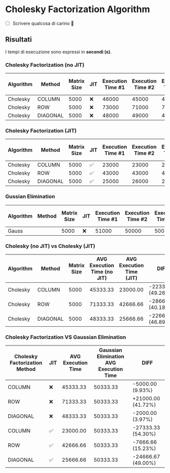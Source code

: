 # Cholesky Factorization Algorithm

- [ ] Scrivere qualcosa di carino 🥰

## Risultati

I tempi di esecuzione sono espressi in **secondi (s)**.

### Cholesky Factorization (no JIT)

| Algorithm | Method  | Matrix Size | JIT | Execution Time #1 | Execution Time #2 | Execution Time #3 | AVG Execution Time | 
| --------- | ------- | ----------- | --- | ----------------- | ----------------- | ----------------- | ------------------ |
| Cholesky  | COLUMN  | 5000        | ❌  |   46000           | 45000             | 45000             | 45333.33           |
| Cholesky  | ROW     | 5000        | ❌  |   73000           | 71000             | 70000             | 71333.33           |
| Cholesky  | DIAGONAL| 5000        | ❌  |   48000           | 49000             | 48000             | 48333.33           |



### Cholesky Factorization (JIT)

| Algorithm | Method  | Matrix Size | JIT | Execution Time #1 | Execution Time #2 | Execution Time #3 | AVG Execution Time | 
| --------- | ------- | ----------- | --- | ----------------- | ----------------- | ----------------- | ------------------ |
| Cholesky  | COLUMN  | 5000        | ✅  |   23000           | 23000             | 23000             | 23000.00           |
| Cholesky  | ROW     | 5000        | ✅  |   43000           | 43000             | 42000             | 42666.66           |
| Cholesky  | DIAGONAL| 5000        | ✅  |   25000           | 26000             | 26000             | 25666.66           |



### Gussian Elimination

| Algorithm | Method  | Matrix Size | JIT | Execution Time #1 | Execution Time #2 | Execution Time #3 | AVG Execution Time | 
| --------- | ------- | ----------- | --- | ----------------- | ----------------- | ----------------- | ------------------ |
| Gauss     |         | 5000        | ❌  |   51000           | 50000             | 50000             | 50333.33           |



### Cholesky (no JIT) vs Cholesky (JIT)

| Algorithm | Method  | Matrix Size | AVG Execution Time (no JIT) | AVG Execution Time (JIT) | DIFF               |
| --------- | ------- | ----------- | --------------------------- | ------------------------ | ------------------ |
| Cholesky  | COLUMN  | 5000        | 45333.33                    | 23000.00                 | -22333.33 (49.26%) |
| Cholesky  | ROW     | 5000        | 71333.33                    | 42666.66                 | -28666.67 (40.18%) |
| Cholesky  | DIAGONAL| 5000        | 48333.33                    | 25666.66                 | -22666.67 (46.89%) |



### Cholesky Factorization VS Gaussian Elimination

| Cholesky Factorization Method | JIT | AVG Execution Time | Gaussian Elimination AVG Execution Time | DIFF               |
| ----------------------------- | --- | ------------------ | --------------------------------------- | ------------------ |
| COLUMN                        | ❌  | 45333.33           | 50333.33                                | -5000.00  (9.93%)  | 
| ROW                           | ❌  | 71333.33           | 50333.33                                | +21000.00 (41.72%) |
| DIAGONAL                      | ❌  | 48333.33           | 50333.33                                | -2000.00  (3.97%)  | 
| COLUMN                        | ✅  | 23000.00           | 50333.33                                | -27333.33 (54.30%) |
| ROW                           | ✅  | 42666.66           | 50333.33                                | -7666.66  (15.23%) | 
| DIAGONAL                      | ✅  | 25666.66           | 50333.33                                | -24666.67 (49.00%) |
